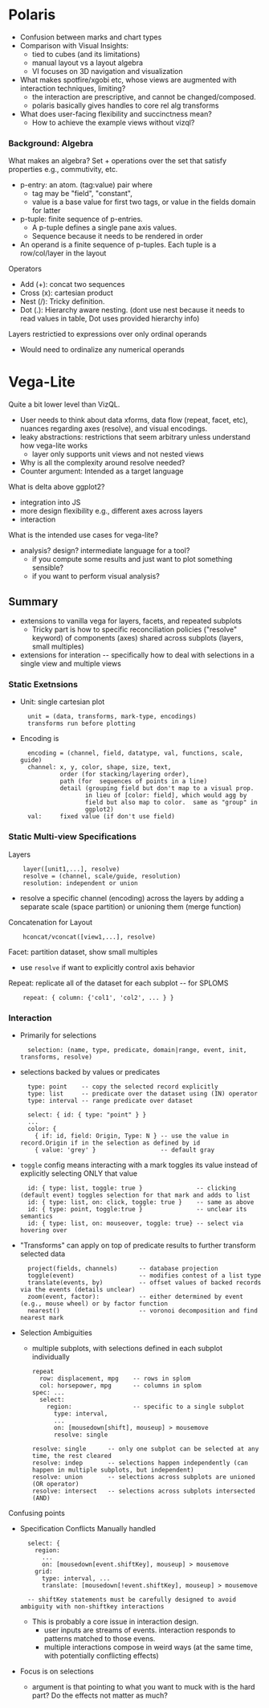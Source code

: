 

# Polaris

* Confusion between marks and chart types
* Comparison with Visual Insights:
  * tied to cubes (and its limitations)
  * manual layout vs a layout algebra
  * VI focuses on 3D navigation and visualization
* What makes spotfire/xgobi etc, whose views are augmented with interaction techniques, limiting?
  * the interaction are prescriptive, and cannot be changed/composed.  
  * polaris basically gives handles to core rel alg transforms
* What does user-facing flexibility and succinctness mean?
  * How to achieve the example views without vizql?


### Background: Algebra

What makes an algebra?  Set + operations over the set that satisfy properties e.g., commutivity, etc.

* p-entry: an atom.  (tag:value) pair where
  * tag may be "field", "constant", <name of field>
  * value is a base value for first two tags, or value in the fields domain for latter
* p-tuple: finite sequence of p-entries.  
  * A p-tuple defines a single pane axis values.
  * Sequence because it needs to be rendered in order
* An operand is a finite sequence of p-tuples.  Each tuple is a row/col/layer in the layout

Operators

* Add (+): concat two sequences
* Cross (x): cartesian product
* Nest (/): Tricky definition.
* Dot (.): Hierarchy aware nesting.  (dont use nest because it needs to read values in table, Dot uses provided hierarchy info)

Layers restrictied to expressions over only ordinal operands

* Would need to ordinalize any numerical operands





# Vega-Lite

Quite a bit lower level than VizQL.  

* User needs to think about data xforms, data flow (repeat, facet, etc), nuances regarding axes (resolve), and visual encodings.  
* leaky abstractions: restrictions that seem arbitrary unless understand how vega-lite works
  * layer only supports unit views and not nested views
* Why is all the complexity around resolve needed?
* Counter argument: Intended as a target language

What is delta above ggplot2?

* integration into JS
* more design flexibility e.g., different axes across layers
* interaction


What is the intended use cases for vega-lite?

* analysis?  design?  intermediate language for a tool?
  * if you compute some results and just want to plot something sensible?
  * if you want to perform visual analysis?


## Summary

* extensions to vanilla vega for layers, facets, and repeated subplots
  * Tricky part is how to specific reconciliation policies ("resolve" keyword)
    of components (axes) shared across subplots (layers, small multiples)
* extensions for interation -- specifically how to deal with selections in a single view and multiple views

### Static Exetnsions

* Unit: single cartesian plot

        unit = (data, transforms, mark-type, encodings)
        transforms run before plotting

* Encoding is

        encoding = (channel, field, datatype, val, functions, scale, guide)
        channel: x, y, color, shape, size, text, 
                 order (for stacking/layering order), 
                 path (for  sequences of points in a line)
                 detail (grouping field but don't map to a visual prop.
                        in lieu of [color: field], which would agg by 
                        field but also map to color.  same as "group" in
                        ggplot2)
        val:     fixed value (if don't use field)
        

### Static Multi-view Specifications

Layers

        layer([unit1,...], resolve)
        resolve = (channel, scale/guide, resolution)
        resolution: independent or union

* resolve a specific channel (encoding) across the layers by adding a separate scale (space partition) or unioning them (merge function)

Concatenation for Layout
  
        hconcat/vconcat([view1,...], resolve)

Facet: partition dataset, show small multiples

* use `resolve` if want to explicitly control axis behavior

Repeat: replicate all of the dataset for each subplot -- for SPLOMS
  
        repeat: { column: {'col1', 'col2', ... } }

### Interaction

* Primarily for selections

        selection: (name, type, predicate, domain|range, event, init, transforms, resolve)

* selections backed by values or predicates

        type: point    -- copy the selected record explicitly
        type: list     -- predicate over the dataset using (IN) operator
        type: interval -- range predicate over dataset

        select: { id: { type: "point" } }
        ...
        color: {
          { if: id, field: Origin, Type: N } -- use the value in record.Origin if in the selection as defined by id
          { value: 'grey' }                  -- default gray

* `toggle` config means interacting with a mark toggles its value instead of explicitly selecting ONLY that value

        id: { type: list, toggle: true }               -- clicking (default event) toggles selection for that mark and adds to list
        id: { type: list, on: click, toggle: true }    -- same as above
        id: { type: point, toggle:true }               -- unclear its semantics
        id: { type: list, on: mouseover, toggle: true} -- select via hovering over

* "Transforms" can apply on top of predicate results to further transform selected data

        project(fields, channels)      -- database projection
        toggle(event)                  -- modifies contest of a list type
        translate(events, by)          -- offset values of backed records via the events (details unclear)
        zoom(event, factor):           -- either determined by event (e.g., mouse wheel) or by factor function
        nearest()                      -- voronoi decomposition and find nearest mark

* Selection Ambiguities
  * multiple subplots, with selections defined in each subplot individually

        repeat
          row: displacement, mpg    -- rows in splom
          col: horsepower, mpg      -- columns in splom
        spec: ...
          select:
            region:                 -- specific to a single subplot
              type: interval,
              ...
              on: [mousedown[shift], mouseup] > mousemove
              resolve: single

        resolve: single      -- only one subplot can be selected at any time, the rest cleared
        resolve: indep       -- selections happen independently (can happen in multiple subplots, but independent)
        resolve: union       -- selections across subplots are unioned (OR operator)
        resolve: intersect   -- selections across subplots intersected (AND)


Confusing points

* Specification Conflicts Manually handled

        select: {
          region:
            ...
            on: [mousedown[event.shiftKey], mouseup] > mousemove
          grid: 
            type: interval, ...
            translate: [mousedown[!event.shiftKey], mouseup] > mousemove

        -- shiftKey statements must be carefully designed to avoid ambiguity with non-shiftkey interactions
        
  * This is probably a core issue in interaction design.
    * user inputs are streams of events.  interaction responds to patterns matched to those evens.
    * multiple interactions compose in weird ways (at the same time, with potentially conflicting effects)

* Focus is on selections   
  * argument is that pointing to what you want to muck with is the hard part?  Do the effects not matter as much?

        

